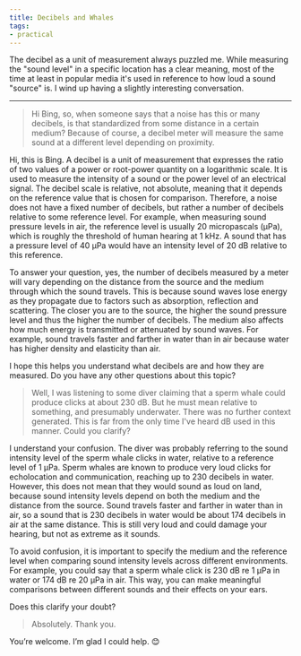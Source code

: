```yaml
---
title: Decibels and Whales
tags:
- practical
---
```


The decibel as a unit of measurement always puzzled me. While measuring the
"sound level" in a specific location has a clear meaning, most of the time at
least in popular media it's used in reference to how loud a sound "source" is. I
wind up having a slightly interesting conversation.

----------

> Hi Bing, so, when someone says that a noise has this or many decibels, is that
> standardized from some distance in a certain medium? Because of course, a
> decibel meter will measure the same sound at a different level depending on
> proximity.

Hi, this is Bing. A decibel is a unit of measurement that expresses the ratio of
two values of a power or root-power quantity on a logarithmic scale. It is used
to measure the intensity of a sound or the power level of an electrical signal.
The decibel scale is relative, not absolute, meaning that it depends on the
reference value that is chosen for comparison. Therefore, a noise does not have
a fixed number of decibels, but rather a number of decibels relative to some
reference level. For example, when measuring sound pressure levels in air, the
reference level is usually 20 micropascals (μPa), which is roughly the threshold
of human hearing at 1 kHz. A sound that has a pressure level of 40 μPa would
have an intensity level of 20 dB relative to this reference.

To answer your question, yes, the number of decibels measured by a meter will
vary depending on the distance from the source and the medium through which the
sound travels. This is because sound waves lose energy as they propagate due to
factors such as absorption, reflection and scattering. The closer you are to the
source, the higher the sound pressure level and thus the higher the number of
decibels. The medium also affects how much energy is transmitted or attenuated
by sound waves. For example, sound travels faster and farther in water than in
air because water has higher density and elasticity than air.

I hope this helps you understand what decibels are and how they are measured. Do
you have any other questions about this topic?

> Well, I was listening to some diver claiming that a sperm whale could produce
> clicks at about 230 dB. But he must mean relative to something, and presumably
> underwater. There was no further context generated. This is far from the only
> time I've heard dB used in this manner. Could you clarify?

I understand your confusion. The diver was probably referring to the sound
intensity level of the sperm whale clicks in water, relative to a reference
level of 1 μPa. Sperm whales are known to produce very loud clicks for
echolocation and communication, reaching up to 230 decibels in water. However,
this does not mean that they would sound as loud on land, because sound
intensity levels depend on both the medium and the distance from the source.
Sound travels faster and farther in water than in air, so a sound that is 230
decibels in water would be about 174 decibels in air at the same distance. This
is still very loud and could damage your hearing, but not as extreme as it
sounds.

To avoid confusion, it is important to specify the medium and the reference
level when comparing sound intensity levels across different environments. For
example, you could say that a sperm whale click is 230 dB re 1 μPa in water or
174 dB re 20 μPa in air. This way, you can make meaningful comparisons between
different sounds and their effects on your ears.

Does this clarify your doubt?

> Absolutely. Thank you.

You’re welcome. I’m glad I could help. 😊
